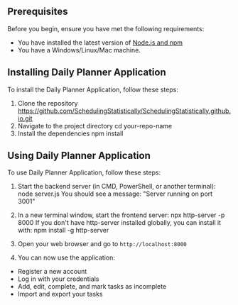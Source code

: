 ## Prerequisites

Before you begin, ensure you have met the following requirements:
* You have installed the latest version of [Node.js and npm](https://nodejs.org/en/download/)
* You have a Windows/Linux/Mac machine.

## Installing Daily Planner Application

To install the Daily Planner Application, follow these steps:

1. Clone the repository
https://github.com/SchedulingStatistically/SchedulingStatistically.github.io.git
2. Navigate to the project directory
cd your-repo-name
3. Install the dependencies
npm install

## Using Daily Planner Application

To use Daily Planner Application, follow these steps:

1. Start the backend server (in CMD, PowerShell, or another terminal):
node server.js
You should see a message: "Server running on port 3001"

2. In a new terminal window, start the frontend server:
npx http-server -p 8000
If you don't have http-server installed globally, you can install it with:
npm install -g http-server


3. Open your web browser and go to `http://localhost:8000`

4. You can now use the application:
- Register a new account
- Log in with your credentials
- Add, edit, complete, and mark tasks as incomplete
- Import and export your tasks